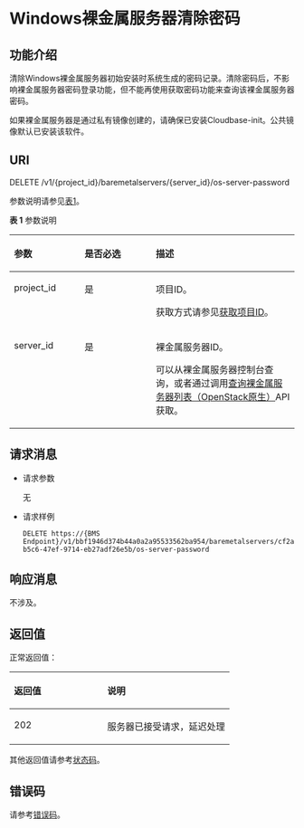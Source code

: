 # Windows裸金属服务器清除密码<a name="ZH-CN_TOPIC_0131629817"></a>

## 功能介绍<a name="section57769674"></a>

清除Windows裸金属服务器初始安装时系统生成的密码记录。清除密码后，不影响裸金属服务器密码登录功能，但不能再使用获取密码功能来查询该裸金属服务器密码。

如果裸金属服务器是通过私有镜像创建的，请确保已安装Cloudbase-init。公共镜像默认已安装该软件。

## URI<a name="section50165025"></a>

DELETE /v1/\{project\_id\}/baremetalservers/\{server\_id\}/os-server-password

参数说明请参见[表1](#table23262209)。

**表 1**  参数说明

<a name="table23262209"></a>
<table><thead align="left"><tr id="row32406826"><th class="cellrowborder" valign="top" width="24.772477247724773%" id="mcps1.2.4.1.1"><p id="p7707213"><a name="p7707213"></a><a name="p7707213"></a>参数</p>
</th>
<th class="cellrowborder" valign="top" width="24.972497249724974%" id="mcps1.2.4.1.2"><p id="p20304554"><a name="p20304554"></a><a name="p20304554"></a>是否必选</p>
</th>
<th class="cellrowborder" valign="top" width="50.255025502550254%" id="mcps1.2.4.1.3"><p id="p34056167"><a name="p34056167"></a><a name="p34056167"></a>描述</p>
</th>
</tr>
</thead>
<tbody><tr id="row7086124"><td class="cellrowborder" valign="top" width="24.772477247724773%" headers="mcps1.2.4.1.1 "><p id="p37105186"><a name="p37105186"></a><a name="p37105186"></a>project_id</p>
</td>
<td class="cellrowborder" valign="top" width="24.972497249724974%" headers="mcps1.2.4.1.2 "><p id="p52730096"><a name="p52730096"></a><a name="p52730096"></a>是</p>
</td>
<td class="cellrowborder" valign="top" width="50.255025502550254%" headers="mcps1.2.4.1.3 "><p id="p37593705"><a name="p37593705"></a><a name="p37593705"></a>项目ID。</p>
<p id="p652825144113"><a name="p652825144113"></a><a name="p652825144113"></a>获取方式请参见<a href="获取项目ID.md">获取项目ID</a>。</p>
</td>
</tr>
<tr id="row1829803718504"><td class="cellrowborder" valign="top" width="24.772477247724773%" headers="mcps1.2.4.1.1 "><p id="p183003372507"><a name="p183003372507"></a><a name="p183003372507"></a>server_id</p>
</td>
<td class="cellrowborder" valign="top" width="24.972497249724974%" headers="mcps1.2.4.1.2 "><p id="p5300113705012"><a name="p5300113705012"></a><a name="p5300113705012"></a>是</p>
</td>
<td class="cellrowborder" valign="top" width="50.255025502550254%" headers="mcps1.2.4.1.3 "><p id="p830083715506"><a name="p830083715506"></a><a name="p830083715506"></a>裸金属服务器ID。</p>
<p id="p29791113277"><a name="p29791113277"></a><a name="p29791113277"></a>可以从裸金属服务器控制台查询，或者通过调用<a href="查询裸金属服务器列表（OpenStack原生）.md">查询裸金属服务器列表（OpenStack原生）</a>API获取。</p>
</td>
</tr>
</tbody>
</table>

## 请求消息<a name="section48832041"></a>

-   请求参数

    无

-   请求样例

    ```
    DELETE https://{BMS Endpoint}/v1/bbf1946d374b44a0a2a95533562ba954/baremetalservers/cf2a8b97-b5c6-47ef-9714-eb27adf26e5b/os-server-password
    ```


## 响应消息<a name="section1927776"></a>

不涉及。

## 返回值<a name="section7610951"></a>

正常返回值：

<a name="zh-cn_topic_0106040941_table753804619176"></a>
<table><thead align="left"><tr id="zh-cn_topic_0106040941_row10735134615172"><th class="cellrowborder" valign="top" width="42.42%" id="mcps1.1.3.1.1"><p id="zh-cn_topic_0106040941_p19735204616177"><a name="zh-cn_topic_0106040941_p19735204616177"></a><a name="zh-cn_topic_0106040941_p19735204616177"></a>返回值</p>
</th>
<th class="cellrowborder" valign="top" width="57.58%" id="mcps1.1.3.1.2"><p id="zh-cn_topic_0106040941_p207355465176"><a name="zh-cn_topic_0106040941_p207355465176"></a><a name="zh-cn_topic_0106040941_p207355465176"></a>说明</p>
</th>
</tr>
</thead>
<tbody><tr id="zh-cn_topic_0106040941_row1473514621713"><td class="cellrowborder" valign="top" width="42.42%" headers="mcps1.1.3.1.1 "><p id="zh-cn_topic_0106040941_p13735144611178"><a name="zh-cn_topic_0106040941_p13735144611178"></a><a name="zh-cn_topic_0106040941_p13735144611178"></a>202</p>
</td>
<td class="cellrowborder" valign="top" width="57.58%" headers="mcps1.1.3.1.2 "><p id="p2086782719363"><a name="p2086782719363"></a><a name="p2086782719363"></a>服务器已接受请求，延迟处理</p>
</td>
</tr>
</tbody>
</table>

其他返回值请参考[状态码](状态码.md)。

## 错误码<a name="section14752650154917"></a>

请参考[错误码](错误码.md)。

